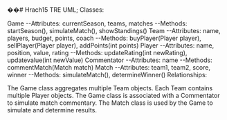 ��#   H r a c h 1 5 
TRE UML;
 Classes:

Game
--Attributes: currentSeason, teams, matches
--Methods: startSeason(), simulateMatch(), showStandings()
Team
--Attributes: name, players, budget, points, coach
--Methods: buyPlayer(Player player), sellPlayer(Player player), addPoints(int points)
Player
--Attributes: name, position, value, rating
--Methods: updateRating(int newRating), updatevalue(int newValue)
Commentator
--Attributes: name
--Methods: commentMatch(Match match)
Match
--Attributes: team1, team2, score, winner
--Methods: simulateMatch(), determineWinner()
Relationships:

The Game class aggregates multiple Team objects.
Each Team contains multiple Player objects.
The Game class is associated with a Commentator to simulate match commentary.
The Match class is used by the Game to simulate and determine results.
 
